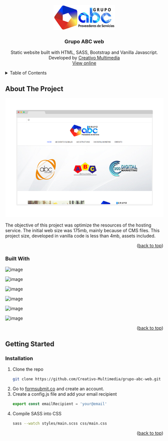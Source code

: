 <div id="top"></div>

<!-- PROJECT LOGO -->
<br />
<div align="center">
  <a href="https://github.com/Creativo-Multimedia/grupo-abc-web">
    <img src="./logo.png" alt="Logo" height="80">
  </a>

<h3 align="center">Grupo ABC web</h3>

  <p align="center">
    Static website built with HTML, SASS, Bootstrap and Vanilla Javascript.
    <br />
    Developed by <a href='http://creativo.com.uy/' target='_blank'>Creativo Multimedia</a>
    <br/>
    <a href="https://grupoabc.com.uy/">View online</a>
  </p>
</div>



<!-- TABLE OF CONTENTS -->
<details>
  <summary>Table of Contents</summary>
  <ol>
    <li>
      <a href="#about-the-project">About The Project</a>
      <ul>
        <li><a href="#built-with">Built With</a></li>
      </ul>
    </li>
    <li>
      <a href="#getting-started">Getting Started</a>
      <ul>
        <li><a href="#installation">Installation</a></li>
      </ul>
    </li>
  </ol>
</details>



<!-- ABOUT THE PROJECT -->
## About The Project

<img src='./screenshot.png' />

The objective of this project was optimize the resources of the hosting service.
The initial web size was 175mb, mainly because of CMS files. This project size, developed in vanilla code is less than 4mb, assets included.

<p align="right">(<a href="#top">back to top</a>)</p>



### Built With

![image](https://img.shields.io/badge/JavaScript-323330?style=for-the-badge&logo=javascript&logoColor=F7DF1E)

![image](https://img.shields.io/badge/HTML5-E34F26?style=for-the-badge&logo=html5&logoColor=white)

![image](https://img.shields.io/badge/Sass-CC6699?style=for-the-badge&logo=sass&logoColor=white)

![image](https://img.shields.io/badge/Bootstrap-563D7C?style=for-the-badge&logo=bootstrap&logoColor=white)

![image](https://img.shields.io/badge/Font_Awesome-339AF0?style=for-the-badge&logo=fontawesome&logoColor=white)

![image](https://img.shields.io/badge/Adobe%20Photoshop-31A8FF?style=for-the-badge&logo=Adobe%20Photoshop&logoColor=black)

<p align="right">(<a href="#top">back to top</a>)</p>


<!-- GETTING STARTED -->
## Getting Started

### Installation

1. Clone the repo
   ```sh
   git clone https://github.com/Creativo-Multimedia/grupo-abc-web.git
   ```
2. Go to <a href='https://formsubmit.co/' target='_blank'>formsubmit.co</a> and create an account.
3. Create a config.js file and add your email recipient
    ```js
    export const emailRecipient = 'your@email'
    ```
4. Compile SASS into CSS
    ```sh
    sass --watch styles/main.scss css/main.css
    ```

<p align="right">(<a href="#top">back to top</a>)</p>